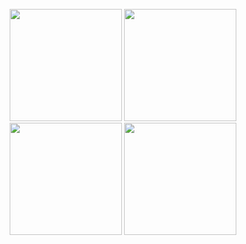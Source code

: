 <p align="center">
  <img src="https://github.com/user-attachments/assets/26aaab37-a565-4a2d-9cb5-27237b3ef4f8" width="200" height="200" />
  <img src="https://github.com/user-attachments/assets/cfa074f4-2b9f-48a7-869c-f10adfa688cd" width="200" height="200" />
  <img src="https://github.com/user-attachments/assets/cf079715-67ca-43b5-9266-5f38a7a91414" width="200" height="200" />
  <img src="https://github.com/user-attachments/assets/2f628a08-92f5-4035-b064-c56c37d1b072" width="200" height="200" />
</p>
